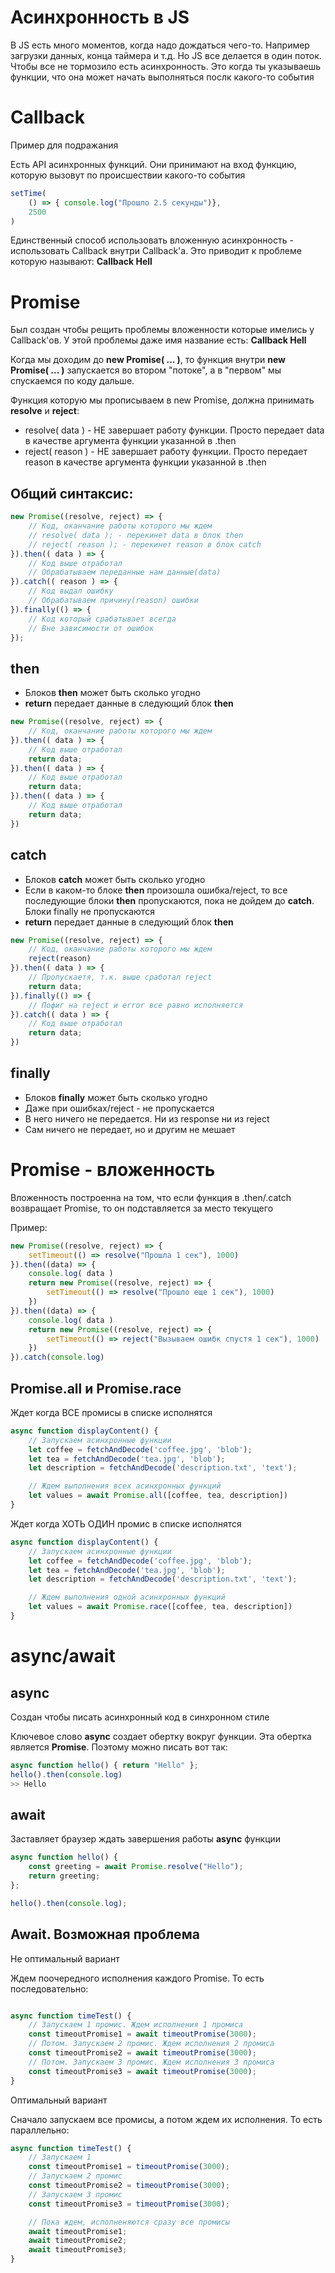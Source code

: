 # Асинхронность в JS

В JS есть много моментов, когда надо дождаться чего-то. Например загрузки данных, конца таймера и т.д. Но JS все делается в один поток. Чтобы все не тормозило есть асинхронность. Это когда ты указываешь функции, что она может начать выполняться послк какого-то события

# Callback

Пример для подражания

Есть API асинхронных функций. Они принимают на вход функцию, которую вызовут по происшествии какого-то события

````js
setTime( 
    () => { console.log("Прошло 2.5 секунды")},
    2500
)
````

Единственный способ использовать вложенную асинхронность - использовать Callback внутри Callback'а. Это приводит к проблеме которую называют: __Callback Hell__

# Promise

Был создан чтобы рещить проблемы вложенности которые имелись у Callback'ов. У этой проблемы даже имя название есть: __Callback Hell__

Когда мы доходим до __new Promise( ... )__, то функция внутри __new Promise( ... )__ запускается во втором "потоке", а в "первом" мы спускаемся по коду дальше.

Функция которую мы прописываем в new Promise, должна принимать __resolve__ и __reject__:
- resolve( data ) - НЕ завершает работу функции. Просто передает data в качестве аргумента функции указанной в .then
- reject( reason ) - НЕ завершает работу функции. Просто передает reason в качестве аргумента функции указанной в .then

## Общий синтаксис:
````javascript
new Promise((resolve, reject) => {
    // Код, оканчание работы которого мы ждем
    // resolve( data ); - перекинет data в блок then
    // reject( reason ); - перекинет reason в блок catch
}).then(( data ) => {
    // Код выше отработал
    // Обрабатываем переданные нам данные(data)
}).catch(( reason ) => {
    // Код выдал ошибку
    // Обрабатываем причину(reason) ошибки
}).finally(() => {
    // Код который срабатывает всегда
    // Вне зависимости от ошибок
});
````

## then

- Блоков __then__ может быть сколько угодно
- __return__ передает данные в следующий блок __then__
````js
new Promise((resolve, reject) => {
    // Код, оканчание работы которого мы ждем
}).then(( data ) => {
    // Код выше отработал
    return data;
}).then(( data ) => {
    // Код выше отработал
    return data;
}).then(( data ) => {
    // Код выше отработал
    return data;
})
````
## catch

- Блоков __catch__ может быть сколько угодно
- Если в каком-то блоке __then__ произошла ошибка/reject, то все последующие блоки __then__ пропускаются, пока не дойдем до __catch__. Блоки finally не пропускаются
- __return__ передает данные в следующий блок __then__

````js
new Promise((resolve, reject) => {
    // Код, оканчание работы которого мы ждем
    reject(reason)
}).then(( data ) => {
    // Пропускаетя, т.к. выше сработал reject
    return data;
}).finally(() => {
    // Пофиг на reject и error все равно исполняется
}).catch(( data ) => {
    // Код выше отработал
    return data;
})
````

## finally

- Блоков __finally__ может быть сколько угодно
- Даже при ошибках/reject - не пропускается
- В него ничего не передается. Ни из response ни из reject
- Сам ничего не передает, но и другим не мешает

# Promise - вложенность

Вложенность построенна на том, что если функция в .then/.catch возвращает Promise, то он подставляется за место текущего

Пример:
````js
new Promise((resolve, reject) => {
    setTimeout(() => resolve("Прошла 1 сек"), 1000)
}).then((data) => {
    console.log( data )
    return new Promise((resolve, reject) => {
        setTimeout(() => resolve("Прошло еще 1 сек"), 1000)
    })
}).then((data) => {
    console.log( data )
    return new Promise((resolve, reject) => {
        setTimeout(() => reject("Вызываем ошибк спустя 1 сек"), 1000)
    })
}).catch(console.log)
````

## Promise.all и Promise.race

Ждет когда ВСЕ промисы в списке исполнятся

````js
async function displayContent() {
    // Запускаем асинхронные функции
    let coffee = fetchAndDecode('coffee.jpg', 'blob');
    let tea = fetchAndDecode('tea.jpg', 'blob');
    let description = fetchAndDecode('description.txt', 'text');

    // Ждем выполнения всех асинхронных функций
    let values = await Promise.all([coffee, tea, description])
}
````

Ждет когда ХОТЬ ОДИН промис в списке исполнятся

````js
async function displayContent() {
    // Запускаем асинхронные функции
    let coffee = fetchAndDecode('coffee.jpg', 'blob');
    let tea = fetchAndDecode('tea.jpg', 'blob');
    let description = fetchAndDecode('description.txt', 'text');

    // Ждем выполнения одной асинхронных функций
    let values = await Promise.race([coffee, tea, description])
}
````

# async/await

## async

Создан чтобы писать асинхронный код в синхронном стиле

Ключевое слово __async__ создает обертку вокруг функции. Эта обертка является __Promise__. Поэтому можно писать вот так:
````js
async function hello() { return "Hello" };
hello().then(console.log)
>> Hello
````

## await

Заставляет браузер ждать завершения работы __async__ функции

````js
async function hello() {
    const greeting = await Promise.resolve("Hello");
    return greeting;
};

hello().then(console.log);
````

## Await. Возможная проблема

Не оптимальный вариант

Ждем поочередного исполнения каждого Promise. То есть последовательно:
````js

async function timeTest() {
    // Запускаем 1 промис. Ждем исполнения 1 промиса
    const timeoutPromise1 = await timeoutPromise(3000);
    // Потом. Запускаем 2 промис. Ждем исполнения 2 промиса
    const timeoutPromise2 = await timeoutPromise(3000);
    // Потом. Запускаем 3 промис. Ждем исполнения 3 промиса
    const timeoutPromise3 = await timeoutPromise(3000);
}
````
Оптимальный вариант

Сначало запускаем все промисы, а потом ждем их исполнения. То есть параллельно:
````js
async function timeTest() {
    // Запускаем 1
    const timeoutPromise1 = timeoutPromise(3000);
    // Запускаем 2 промис
    const timeoutPromise2 = timeoutPromise(3000);
    // Запускаем 3 промис
    const timeoutPromise3 = timeoutPromise(3000);

    // Пока ждем, исполненяются сразу все промисы
    await timeoutPromise1;
    await timeoutPromise2;
    await timeoutPromise3;
}
````
